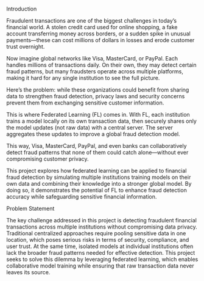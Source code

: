 Introduction

Fraudulent transactions are one of the biggest challenges in today’s financial world. A stolen credit card used for online shopping, a fake account transferring money across borders, or a sudden spike in unusual payments—these can cost millions of dollars in losses and erode customer trust overnight.

Now imagine global networks like Visa, MasterCard, or PayPal. Each handles millions of transactions daily. On their own, they may detect certain fraud patterns, but many fraudsters operate across multiple platforms, making it hard for any single institution to see the full picture.

Here’s the problem: while these organizations could benefit from sharing data to strengthen fraud detection, privacy laws and security concerns prevent them from exchanging sensitive customer information.

This is where Federated Learning (FL) comes in. With FL, each institution trains a model locally on its own transaction data, then securely shares only the model updates (not raw data) with a central server. The server aggregates these updates to improve a global fraud detection model.

This way, Visa, MasterCard, PayPal, and even banks can collaboratively detect fraud patterns that none of them could catch alone—without ever compromising customer privacy.

This project explores how federated learning can be applied to financial fraud detection by simulating multiple institutions training models on their own data and combining their knowledge into a stronger global model. By doing so, it demonstrates the potential of FL to enhance fraud detection accuracy while safeguarding sensitive financial information.

Problem Statement

The key challenge addressed in this project is detecting fraudulent financial transactions across multiple institutions without compromising data privacy. Traditional centralized approaches require pooling sensitive data in one location, which poses serious risks in terms of security, compliance, and user trust. At the same time, isolated models at individual institutions often lack the broader fraud patterns needed for effective detection. This project seeks to solve this dilemma by leveraging federated learning, which enables collaborative model training while ensuring that raw transaction data never leaves its source.
